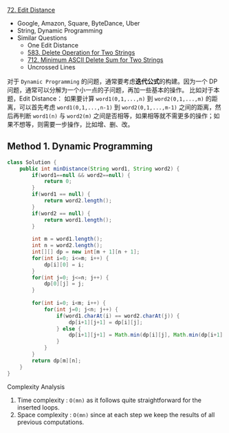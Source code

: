 [72. Edit Distance](https://leetcode.com/problems/edit-distance/)

* Google, Amazon, Square, ByteDance, Uber
* String, Dynamic Programming
* Similar Questions
    * One Edit Distance
    * [583. Delete Operation for Two Strings](https://leetcode.com/problems/delete-operation-for-two-strings/)
    * [712. Minimum ASCII Delete Sum for Two Strings](https://leetcode.com/problems/minimum-ascii-delete-sum-for-two-strings/)
    * Uncrossed Lines

对于 `Dynamic Programming` 的问题，通常要考虑**迭代公式**的构建。因为一个 DP 问题，通常可以分解为一个小一点的子问题，再加一些基本的操作。
比如对于本题，Edit Distance：
如果要计算 `word1(0,1,...,n)` 到 `word2(0,1,...,m)` 的距离，可以首先考虑 `word1(0,1,...,n-1)` 到 `word2(0,1,...,m-1)` 之间的距离，然后再判断 `word1(n)` 与 `word2(m)` 之间是否相等，如果相等就不需更多的操作；如果不想等，则需要一步操作，比如增、删、改。


## Method 1. Dynamic Programming
```java
class Solution {
    public int minDistance(String word1, String word2) {
        if(word1==null && word2==null) {
            return 0;
        }
        if(word1 == null) {
            return word2.length();
        }
        if(word2 == null) {
            return word1.length();
        }
        
        int m = word1.length();
        int n = word2.length();
        int[][] dp = new int[m + 1][n + 1];
        for(int i=0; i<=m; i++) {
            dp[i][0] = i;
        }
        for(int j=0; j<=n; j++) {
            dp[0][j] = j;
        }
        
        for(int i=0; i<m; i++) {
            for(int j=0; j<n; j++) {
                if(word1.charAt(i) == word2.charAt(j)) {
                    dp[i+1][j+1] = dp[i][j];
                } else {
                    dp[i+1][j+1] = Math.min(dp[i][j], Math.min(dp[i+1][j], dp[i][j+1])) + 1;
                }
            }
        }
        return dp[m][n];
    }
}
```
Complexity Analysis
1. Time complexity : `O(mn)` as it follows quite straightforward for the inserted loops.
2. Space complexity : `O(mn)` since at each step we keep the results of all previous computations.
